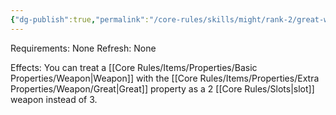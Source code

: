 ```yaml
---
{"dg-publish":true,"permalink":"/core-rules/skills/might/rank-2/great-weapon-fighter/"}
---
```


Requirements: None
Refresh: None

Effects:
You can treat a [[Core Rules/Items/Properties/Basic Properties/Weapon\|Weapon]] with the [[Core Rules/Items/Properties/Extra Properties/Weapon/Great\|Great]] property as a 2 [[Core Rules/Slots\|slot]] weapon instead of 3.